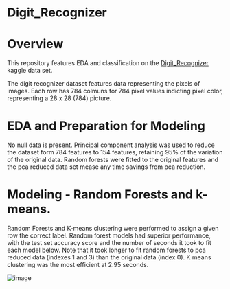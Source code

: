 # Digit_Recognizer


# Overview
This repository features EDA and classification on the [Digit_Recognizer](https://www.kaggle.com/c/digit-recognizer/overview) kaggle data set.

The digit recognizer dataset features data representing the pixels of images. Each row has 784 colmuns for 784 pixel values indicting pixel color, representing a 28 x 28 (784) picture.

# EDA and Preparation for Modeling

No null data is present. Principal component analysis was used to reduce the dataset form 784 features to 154 features, retaining 95% of the variation of the original data. Random forests were fitted to the original features and the pca reduced data set mease any time savings from pca reduction.

# Modeling - Random Forests and k-means.

Random Forests and K-means clustering were performed to assign a given row the correct label. Random forest models had superior performance, with the test set accuracy score and the number of seconds it took to fit each model below. Note that it took longer to fit random forests to pca reduced data (indexes 1 and 3) than the original data (index 0). K means clustering was the most efficient at 2.95 seconds.

![image](https://user-images.githubusercontent.com/85903905/153774032-eaba1f80-0bc8-4701-997b-746384b934ca.png)


